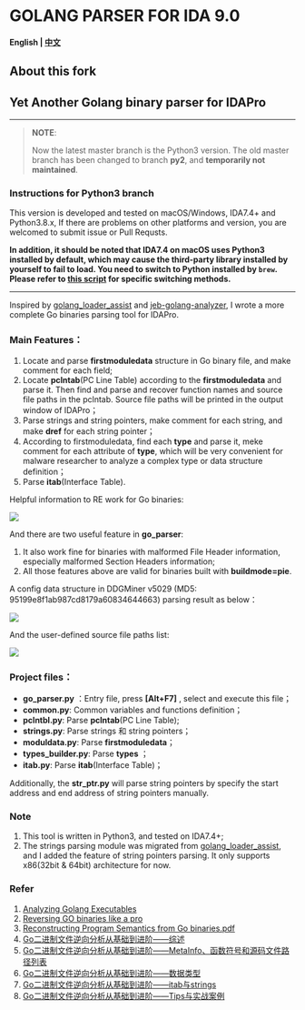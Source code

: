 # GOLANG PARSER FOR IDA 9.0
**English | [中文](./README_cn.md)**

## About this fork

## Yet Another Golang binary parser for IDAPro


---------------------------------------------------------------------

> **NOTE**:
>
> Now the latest master branch is the Python3 version. The old master branch has been changed to branch **py2**, and **temporarily not maintained**.

### Instructions for Python3 branch

This version is developed and tested on macOS/Windows, IDA7.4+ and Python3.8.x,
If there are problems on other platforms and version, you are welcomed to submit issue or Pull Requsts.

**In addition, it should be noted that IDA7.4 on macOS uses Python3 installed by default, which may cause the third-party library installed by yourself to fail to load. You need to switch to Python installed by `brew`. Please refer to [this script](https://raw.githubusercontent.com/idapython/src/master/tools/patch-idapython-homebrew.sh) for specific switching methods.**

----------------------------------------------------------------------

Inspired by [golang_loader_assist](https://github.com/strazzere/golang_loader_assist) and [jeb-golang-analyzer](https://github.com/pnfsoftware/jeb-golang-analyzer), I wrote a more complete Go binaries parsing tool for IDAPro.

### Main Features：

1. Locate and parse **firstmoduledata** structure in Go binary file, and make comment for each field;
2. Locate **pclntab**(PC Line Table) according to the **firstmoduledata** and parse it. Then find and parse and recover function names and source file paths in the pclntab. Source file paths will be printed in the output window of IDAPro；
3. Parse strings and string pointers, make comment for each string, and make **dref** for each string pointer；
4. According to firstmoduledata, find each **type** and parse it, meke comment for each attribute of **type**, which will be very convenient for malware researcher to analyze a complex type or data structure definition；
5. Parse **itab**(Interface Table).

Helpful information to RE work for Go binaries:

![](./imgs/go_binary_info.png)

And there are two useful feature in **go_parser**:

1. It also work fine for binaries with malformed File Header information, especially malformed Section Headers information;
2. All those features above are valid for binaries built with **buildmode=pie**.

A config data structure in DDGMiner v5029 (MD5: 95199e8f1ab987cd8179a60834644663) parsing result as below：

![](./imgs/map_type_parse_eg.png)

And the user-defined source file paths list:

![](./imgs/srcfiles.png)

### Project files：

- **go_parser.py** ：Entry file, press **[Alt+F7]** , select and execute this file；
- **common.py**: Common variables and functions definition；
- **pclntbl.py**: Parse **pclntab**(PC Line Table);
- **strings.py**: Parse strings 和 string pointers；
- **moduldata.py**: Parse **firstmoduledata**；
- **types_builder.py**: Parse **types** ；
- **itab.py**: Parse **itab**(Interface Table)；

Additionally, the **str_ptr.py** will parse string pointers by specify the start address and end address of string pointers manually.

### Note

1. This tool is written in Python3, and tested on IDA7.4+;
2. The strings parsing module was migrated from [golang_loader_assist](https://github.com/strazzere/golang_loader_assist), and I added the feature of string pointers parsing. It only supports x86(32bit & 64bit) architecture for now.

### Refer

1. [Analyzing Golang Executables](https://www.pnfsoftware.com/blog/analyzing-golang-executables/)
2. [Reversing GO binaries like a pro](https://rednaga.io/2016/09/21/reversing_go_binaries_like_a_pro/)
3. [Reconstructing Program Semantics from Go binaries.pdf](http://home.in.tum.de/~engelke/pubs/1709-ma.pdf)
4. [Go二进制文件逆向分析从基础到进阶——综述](https://www.anquanke.com/post/id/214940)
5. [Go二进制文件逆向分析从基础到进阶——MetaInfo、函数符号和源码文件路径列表](https://www.anquanke.com/post/id/215419)
6. [Go二进制文件逆向分析从基础到进阶——数据类型](https://www.anquanke.com/post/id/215820)
7. [Go二进制文件逆向分析从基础到进阶——itab与strings](https://www.anquanke.com/post/id/218377)
8. [Go二进制文件逆向分析从基础到进阶——Tips与实战案例](https://www.anquanke.com/post/id/218674)

